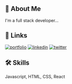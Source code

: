 
## 🚀 About Me
I'm a full stack developer...


## 🔗 Links
[![portfolio](https://img.shields.io/badge/my_portfolio-000?style=for-the-badge&logo=ko-fi&logoColor=white)](https://azeecode.com/)
[![linkedin](https://img.shields.io/badge/linkedin-0A66C2?style=for-the-badge&logo=linkedin&logoColor=white)](https://www.linkedin.com/azeecode)
[![twitter](https://img.shields.io/badge/twitter-1DA1F2?style=for-the-badge&logo=twitter&logoColor=white)](https://twitter.com/azeecode)


## 🛠 Skills
Javascript, HTML, CSS, React


